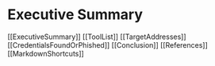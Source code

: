 # Executive Summary

[[ExecutiveSummary]]
[[ToolList]]
[[TargetAddresses]]
[[CredentialsFoundOrPhished]]
[[Conclusion]]
[[References]]
[[MarkdownShortcuts]]